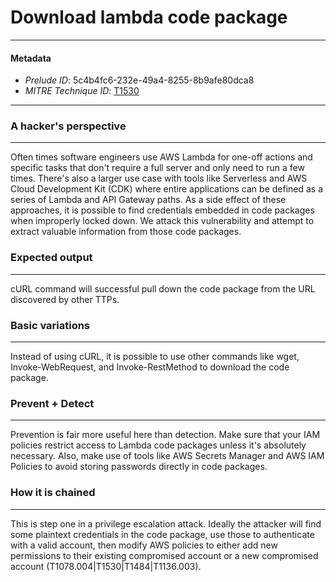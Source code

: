
# Download lambda code package

---

#### Metadata

- *Prelude ID*: 5c4b4fc6-232e-49a4-8255-8b9afe80dca8
- *MITRE Technique ID*: [T1530](https://attack.mitre.org/techniques/T1530)

---

### A hacker's perspective

---

Often times software engineers use AWS Lambda for one-off actions and specific tasks that don't require a full server and only need to run a few times. There's also a larger use case with tools like Serverless and AWS Cloud Development Kit (CDK) where entire applications can be defined as a series of Lambda and API Gateway paths. As a side effect of these approaches, it is possible to find credentials embedded in code packages when improperly locked down. We attack this vulnerability and attempt to extract valuable information from those code packages. 

### Expected output

---

cURL command will successful pull down the code package from the URL discovered by other TTPs. 

### Basic variations

---

Instead of using cURL, it is possible to use other commands like wget, Invoke-WebRequest, and Invoke-RestMethod to download the code package. 

### Prevent + Detect

---

Prevention is fair more useful here than detection. Make sure that your IAM policies restrict access to Lambda code packages unless it's absolutely necessary. Also, make use of tools like AWS Secrets Manager and AWS IAM Policies to avoid storing passwords directly in code packages. 

### How it is chained

---

This is step one in a privilege escalation attack. Ideally the attacker will find some plaintext credentials in the code package, use those to authenticate with a valid account, then modify AWS policies to either add new permissions to their existing compromised account or a new compromised account (T1078.004|T1530|T1484|T1136.003). 
